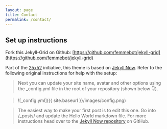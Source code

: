 ```yaml
---
layout: page
title: Contact
permalink: /contact/
---
```




## Set up instructions

Fork this Jekyll-Grid on Github: [https://github.com/femmebot/jekyll-grid](https://github.com/femmebot/jekyll-grid)

Part of the [25x52](http://25x52.com) initiative, this theme is based on [Jekyll Now](https://github.com/barryclark/jekyll-now). Refer to the following original instructions for help with the setup:

> Next you can update your site name, avatar and other options using the _config.yml file in the root of your repository (shown below :point_down:).

> ![_config.yml]({{ site.baseurl }}/images/config.png)

> The easiest way to make your first post is to edit this one. Go into /_posts/ and update the Hello World markdown file. For more instructions head over to the [Jekyll Now repository](https://github.com/barryclark/jekyll-now) on GitHub.

